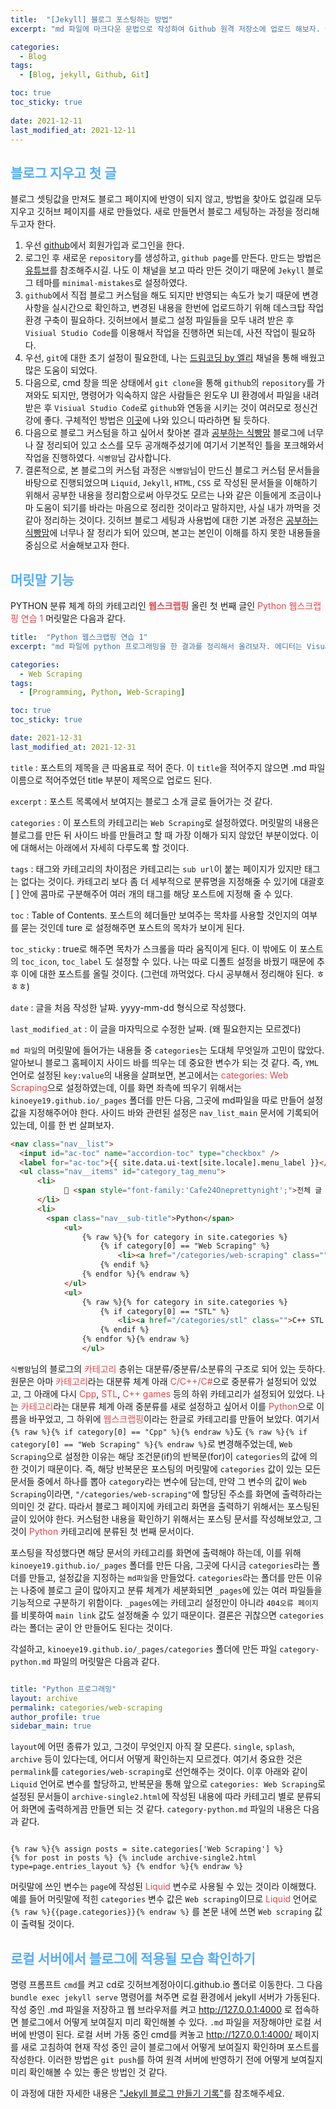 ```yaml
---
title:  "[Jekyll] 블로그 포스팅하는 방법"
excerpt: "md 파일에 마크다운 문법으로 작성하여 Github 원격 저장소에 업로드 해보자. 에디터는 Visual Studio code 사용! 로컬 서버에서 확인도 해보자. "

categories:
  - Blog
tags:
  - [Blog, jekyll, Github, Git]

toc: true
toc_sticky: true
 
date: 2021-12-11
last_modified_at: 2021-12-11
---
```



## <span style="color:#58ACFA">**블로그 지우고 첫 글**</span>

블로그 셋팅값을 만져도 블로그 페이지에 반영이 되지 않고, 방법을 찾아도 없길래 모두 지우고 깃허브 페이지를 새로 만들었다.
새로 만들면서 블로그 세팅하는 과정을 정리해두고자 한다. 

1. 우선 [github](www.github.com)에서 회원가입과 로그인을 한다. 
2. 로그인 후 새로운 `repository`를 생성하고,  `github page`를 만든다. 만드는 방법은 [유튜브](https://www.youtube.com/watch?v=ACzFIAOsfpM)를 참조해주시길. 나도 이 채널을 보고 따라 만든 것이기 때문에 `Jekyll` 블로그 테마를 `minimal-mistakes`로 설정하였다.  
3. `github`에서 직접 블로그 커스텀을 해도 되지만 반영되는 속도가 늦기 때문에 변경 사항을 실시간으로 확인하고, 변경된 내용을 한번에 업로드하기 위해 데스크탑 작업 환경 구축이 필요하다. 깃허브에서 블로그 설정 파일들을 모두 내려 받은 후 `Visiual Studio Code`를 이용해서 작업을 진행하면 되는데, 사전 작업이 필요하다.  
4. 우선, `git`에 대한 초기 설정이 필요한데, 나는 [드림코딩 by 엘리](https://www.youtube.com/watch?v=Z9dvM7qgN9s) 채널을 통해 배웠고 많은 도움이 되었다. 
5. 다음으로, cmd 창을 띄운 상태에서 `git clone`을 통해 `github`의 `repository`를 가져와도 되지만, 명령어가 익숙하지 않은 사람들은 윈도우 UI 환경에서 파일을 내려 받은 후 `Visiual Studio Code`로 `github`와 연동을 시키는 것이 여러모로 정신건강에 좋다. 구체적인 방법은 [이곳](https://doheejin.github.io/git/2021/02/15/github-blog-local.html)에 나와 있으니 따라하면 될 듯하다.  
6. 다음으로 블로그 커스텀을 하고 싶어서 찾아본 결과 [공부하는 식빵맘](https://ansohxxn.github.io/index.html) 블로그에 너무나 잘 정리되어 있고 소스를 모두 공개해주셨기에 여기서 기본적인 틀을 포크해와서 작업을 진행하였다. `식빵맘`님 감사합니다.
7. 결론적으로, 본 블로그의 커스텀 과정은 `식빵맘`님이 만드신 블로그 커스텀 문서들을 바탕으로 진행되었으며 `Liquid`, `Jekyll`, `HTML`, `CSS` 로 작성된 문서들을 이해하기 위해서 공부한 내용을 정리함으로써 아무것도 모르는 나와 같은 이들에게 조금이나마 도움이 되기를 바라는 마음으로 정리한 것이라고 말하지만, 사실 내가 까먹을 것 같아 정리하는 것이다. 깃허브 블로그 세팅과 사용법에 대한 기본 과정은 [공부하는 식빵맘](https://ansohxxn.github.io/index.html)에 너무나 잘 정리가 되어 있으며, 본고는 본인이 이해를 하지 못한 내용들을 중심으로 서술해보고자 한다.  



## <span style="color:#58ACFA">**머릿말 기능**</span>

PYTHON 분류 체계 하의 카테고리인 <span style="color:#DE494D">**웹스크랩핑**</span> 올린 첫 번째 글인 <span style="color:#DE494D">Python 웹스크랩핑 연습 1</span> 머릿말은 다음과 같다. 

```yaml
title:  "Python 웹스크랩핑 연습 1" 
excerpt: "md 파일에 python 프로그래밍을 한 결과를 정리해서 올려보자. 에디터는 Visual Studio code 사용! 로컬 서버에서 확인도 해보자."

categories:
  - Web Scraping
tags:
  - [Programming, Python, Web-Scraping]

toc: true
toc_sticky: true

date: 2021-12-31
last_modified_at: 2021-12-31

```



`title` : 포스트의 제목을 큰 따옴표로 적어 준다. 이 `title`을 적어주지 않으면 .md 파일 이름으로 적어주었던 title 부분이 제목으로 업로드 된다.

`excerpt` : 포스트 목록에서 보여지는 블로그 소개 글로 들어가는 것 같다.   


`categories` : 이 포스트의 카테고리는 `Web Scraping`로 설정하였다. 머릿말의 내용은 블로그를 만든 뒤 사이드 바를 만들려고 할 때 가장 이해가 되지 않았던 부분이었다. 이에 대해서는 아래에서 자세히 다루도록 할 것이다.   


`tags` : 태그와 카테고리의 차이점은 카테고리는 `sub url`이 붙는 페이지가 있지만 태그는 없다는 것이다. 카테고리 보다 좀 더 세부적으로 분류명을 지정해줄 수 있기에 대괄호 [ ] 안에 콤마로 구분해주어 여러 개의 태그를 해당 포스트에 지정해 줄 수 있다. 

`toc` : Table of Contents. 포스트의 헤더들만 보여주는 목차를 사용할 것인지의 여부를 묻는 것인데 ture 로 설정해주면 포스트의 목차가 보이게 된다.

`toc_sticky` : true로 해주면 목차가 스크롤을 따라 움직이게 된다. 이 밖에도 이 포스트의 `toc_icon`, `toc_label` 도 설정할 수 있다. 나는 따로 디폴트 설정을 바꿨기 때문에 추후 이에 대한 포스트를 올릴 것이다. (그런데 까먹었다. 다시 공부해서 정리해야 된다. ㅎㅎㅎ)

`date` : 글을 처음 작성한 날짜. yyyy-mm-dd 형식으로 작성했다.

`last_modified_at` : 이 글을 마자믹으로 수정한 날짜. (왜 필요한지는 모르겠다)


`md 파일`의 머릿말에 들어가는 내용들 중 `categories`는 도대체 무엇일까 고민이 많았다. 알아보니 블로그 홈페이지 사이드 바를 띄우는 데 중요한 변수가 되는 것 같다. 즉, `YML` 언어로 설정된 `key:value`의 내용을 살펴보면, 본고에서는 <span style="color:#DE494D">categories: Web Scraping</span>으로 설정하였는데, 이를 화면 좌측에 띄우기 위해서는 `kinoeye19.github.io/_pages` 폴더를 만든 다음, 그곳에 md파일을 따로 만들어 설정값을 지정해주어야 한다. 사이드 바와 관련된 설정은 `nav_list_main` 문서에 기록되어 있는데, 이를 한 번 살펴보자. 



```html
<nav class="nav__list">
  <input id="ac-toc" name="accordion-toc" type="checkbox" />
  <label for="ac-toc">{{ site.data.ui-text[site.locale].menu_label }}</label>
  <ul class="nav__items" id="category_tag_menu">
      <li>
            📂 <span style="font-family:'Cafe24Oneprettynight';">전체 글 수</style> <span style="font-family:'Coming Soon';">{{sum}}</style> <span style="font-family:'NanumSquareRound';">개</style> 
      </li>
      <li>
        <span class="nav__sub-title">Python</span>
            <ul>
                {% raw %}{% for category in site.categories %}
                    {% if category[0] == "Web Scraping" %}
                        <li><a href="/categories/web-scraping" class="">웹스크랩핑 ({{category[1].size}})</a></li>
                    {% endif %}
                {% endfor %}{% endraw %}
            </ul>
            <ul>
                {% raw %}{% for category in site.categories %}
                    {% if category[0] == "STL" %}
                        <li><a href="/categories/stl" class="">C++ STL & 표준 ({{category[1].size}})</a></li>
                    {% endif %}
                {% endfor %}{% endraw %}
                </ul>
```

`식빵맘`님의 블로그의 <span style="color:#DE494D">카테고리</span> 층위는 대분류/중분류/소분류의 구조로 되어 있는 듯하다. 원문은 아마 <span style="color:#DE494D">카테고리</span>라는 대분류 체계 아래 <span style="color:#DE494D">C/C++/C#</span>으로 중분류가 설정되어 있었고, 그 아래에 다시 <span style="color:#DE494D">Cpp</span>, <span style="color:#DE494D">STL</span>, <span style="color:#DE494D">C++ games</span> 등의 하위 카테고리가 설정되어 있었다. 나는 <span style="color:#DE494D">카테고리</span>라는 대분류 체계 아래 중분류를 새로 설정하고 싶어서 이를 <span style="color:#DE494D">Python</span>으로 이름을 바꾸었고, 그 하위에 <span style="color:#DE494D">웹스크랩핑</span>이라는 한글로 카테고리를 만들어 보았다. 여기서 `{% raw %}{% if category[0] == "Cpp" %}{% endraw %}`도 `{% raw %}{% if category[0] == "Web Scraping" %}{% endraw %}`로 변경해주었는데, `Web Scraping`으로 설정한 이유는 해당 조건문(if)의 반복문(for)이 `categories`의 값에 의한 것이기 때문이다. 즉, 해당 반복문은 포스팅의 머릿말에 `categories` 값이 있는 모든 문서들 중에서 하나를 뽑아 `category`라는 변수에 담는데, 만약 그 변수의 값이 `Web Scraping`이라면, `"/categories/web-scraping"`에 할당된 주소를 화면에 출력하라는 의미인 것 같다. 따라서 블로그 페이지에 카테고리 화면을 출력하기 위해서는 포스팅된 글이 있어야 한다. 커스텀한 내용을 확인하기 위해서는 포스팅 문서를 작성해보았고, 그것이 <span style="color:#DE494D">Python</span> 카테고리에 분류된 첫 번째 문서이다.  

포스팅을 작성했다면 해당 문서의 카테고리를 화면에 출력해야 하는데, 이를 위해 `kinoeye19.github.io/_pages` 폴더를 만든 다음, 그곳에 다시금 `categories`라는 폴더를 만들고, 설정값을 지정하는 `md파일`을 만들었다. `categories`라는 폴더를 만든 이유는 나중에 블로그 글이 많아지고 분류 체계가 세분화되면 `_pages`에 있는 여러 파일들을 기능적으로 구분하기 위함이다. `_pages`에는 카테고리 설정만이 아니라 `404오류 페이지`를 비롯하여 `main link` 값도 설정해줄 수 있기 때문이다. 결론은 귀찮으면 `categories`라는 폴더는 굳이 안 만들어도 된다는 것이다.  

각설하고, `kinoeye19.github.io/_pages/categories` 폴더에 만든 파일 `category-python.md` 파일의 머릿말은 다음과 같다. 



```yaml

title: "Python 프로그래밍"
layout: archive
permalink: categories/web-scraping
author_profile: true
sidebar_main: true

```

`layout`에 어떤 종류가 있고, 그것이 무엇인지 아직 잘 모른다. `single`, `splash`, `archive` 등이 있다는데, 어디서 어떻게 확인하는지 모르겠다. 여기서 중요한 것은 `permalink`를 `categories/web-scraping`로 선언해주는 것이다. 이후 아래와 같이 `Liquid` 언어로 변수를 할당하고, 반복문을 통해 앞으로 `categories: Web Scraping`로 설정된 문서들이 `archive-single2.html`에 작성된 내용에 따라 카테고리 별로 분류되어 화면에 출력하게끔 만들면 되는 것 같다. `category-python.md` 파일의 내용은 다음과 같다. 


```liquid

{% raw %}{% assign posts = site.categories['Web Scraping'] %}
{% for post in posts %} {% include archive-single2.html type=page.entries_layout %} {% endfor %}{% endraw %}

```





머릿말에 쓰인 변수는 `page`에 작성된 <span style="color:#DE494D">Liquid</span> 변수로 사용될 수 있는 것이라 이해했다. 예를 들어 머릿말에 적힌 `categories` 변수 값은 `Web scraping`이므로 <span style="color:#DE494D">Liquid</span> 언어로 `{% raw %}{{page.categories}}{% endraw %}` 를 본문 내에 쓰면 `Web scraping` 값이 출력될 것이다.
 


## <span style="color:#58ACFA">**로컬 서버에서 블로그에 적용될 모습 확인하기**</span>

명령 프롬프트 `cmd`를 켜고 cd로 깃허브계정아이디.github.io 폴더로 이동한다. 그 다음 `bundle exec jekyll serve` 명령어를 쳐주면 로컬 환경에서 jekyll 서버가 가동된다. 작성 중인 .md 파일을 저장하고 웹 브라우저를 켜고 http://127.0.0.1:4000 로 접속하면 블로그에서 어떻게 보여질지 미리 확인해볼 수 있다. `.md` 파일을 저장해야만 로컬 서버에 반영이 된다. 로컬 서버 가동 중인 cmd를 켜놓고 http://127.0.0.1:4000/ 페이지를 새로 고침하여 현재 작성 중인 글이 블로그에서 어떻게 보여질지 확인하며 포스트를 작성한다. 이러한 방법은 `git push`를 하여 원격 서버에 반영하기 전에 어떻게 보여질지 미리 확인해볼 수 있는 좋은 방법인 것 같다.

이 과정에 대한 자세한 내용은 ["Jekyll 블로그 만들기 기록"](/posts/Blog/2021-12-31-2nd.md)를 참조해주세요. 
